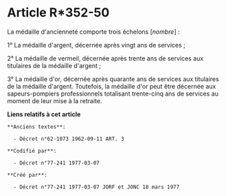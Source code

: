 # Article R*352-50

La médaille d'ancienneté comporte trois échelons [*nombre*] :

1° La médaille d'argent, décernée après vingt ans de services ;

2° La médaille de vermeil, décernée après trente ans de services aux titulaires de la médaille d'argent ;

3° La médaille d'or, décernée après quarante ans de services aux titulaires de la médaille d'argent. Toutefois, la médaille
d'or peut être décernée aux sapeurs-pompiers professionnels totalisant trente-cinq ans de services au moment de leur mise à
la retraite.

**Liens relatifs à cet article**

	**Anciens textes**:

	  - Décret n°62-1073 1962-09-11 ART. 3

	**Codifié par**:

	  - Décret n°77-241 1977-03-07

	**Créé par**:

	  - Décret n°77-241 1977-03-07 JORF et JONC 18 mars 1977
